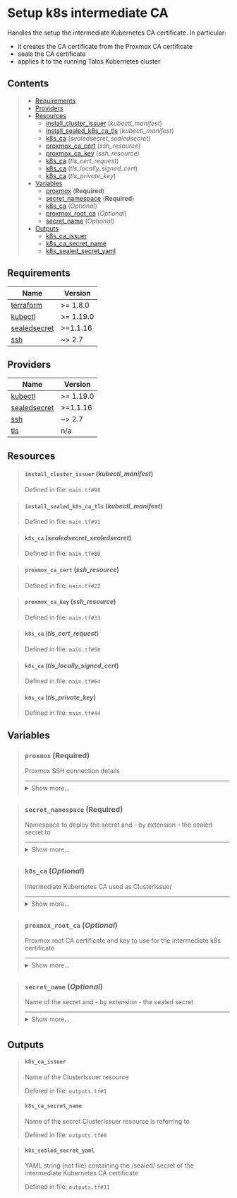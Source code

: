 # Setup k8s intermediate CA

Handles the setup the intermediate Kubernetes CA certificate.
In particular:
* it creates the CA certificate from the Proxmox CA certificate
* seals the CA certificate
* applies it to the running Talos Kubernetes cluster
## Contents

<blockquote>

- [Requirements](#requirements)
- [Providers](#providers)
- [Resources](#resources)
  - [install_cluster_issuer](#install_cluster_issuer-kubectl_manifest) (*kubectl_manifest*)
  - [install_sealed_k8s_ca_tls](#install_sealed_k8s_ca_tls-kubectl_manifest) (*kubectl_manifest*)
  - [k8s_ca](#k8s_ca-sealedsecret_sealedsecret) (*sealedsecret_sealedsecret*)
  - [proxmox_ca_cert](#proxmox_ca_cert-ssh_resource) (*ssh_resource*)
  - [proxmox_ca_key](#proxmox_ca_key-ssh_resource) (*ssh_resource*)
  - [k8s_ca](#k8s_ca-tls_cert_request) (*tls_cert_request*)
  - [k8s_ca](#k8s_ca-tls_locally_signed_cert) (*tls_locally_signed_cert*)
  - [k8s_ca](#k8s_ca-tls_private_key) (*tls_private_key*)
- [Variables](#variables)
  - [proxmox](#proxmox-required) (**Required**)
  - [secret_namespace](#secret_namespace-required) (**Required**)
  - [k8s_ca](#k8s_ca-optional) (*Optional*)
  - [proxmox_root_ca](#proxmox_root_ca-optional) (*Optional*)
  - [secret_name](#secret_name-optional) (*Optional*)
- [Outputs](#outputs)
  - [k8s_ca_issuer](#k8s_ca_issuer)
  - [k8s_ca_secret_name](#k8s_ca_secret_name)
  - [k8s_sealed_secret_yaml](#k8s_sealed_secret_yaml)</blockquote>

## Requirements

| Name | Version |
|------|---------|
| <a name="requirement_terraform"></a> [terraform](#requirement\_terraform) | >= 1.8.0 |
| <a name="requirement_kubectl"></a> [kubectl](#requirement\_kubectl) | >= 1.19.0 |
| <a name="requirement_sealedsecret"></a> [sealedsecret](#requirement\_sealedsecret) | >=1.1.16 |
| <a name="requirement_ssh"></a> [ssh](#requirement\_ssh) | ~> 2.7 |
## Providers

| Name | Version |
|------|---------|
| <a name="provider_kubectl"></a> [kubectl](#provider\_kubectl) | >= 1.19.0 |
| <a name="provider_sealedsecret"></a> [sealedsecret](#provider\_sealedsecret) | >=1.1.16 |
| <a name="provider_ssh"></a> [ssh](#provider\_ssh) | ~> 2.7 |
| <a name="provider_tls"></a> [tls](#provider\_tls) | n/a |


## Resources
<blockquote>

#### `install_cluster_issuer` (_kubectl_manifest_)
Defined in file: `main.tf#98`
</blockquote>
<blockquote>

#### `install_sealed_k8s_ca_tls` (_kubectl_manifest_)
Defined in file: `main.tf#91`
</blockquote>
<blockquote>

#### `k8s_ca` (_sealedsecret_sealedsecret_)
Defined in file: `main.tf#80`
</blockquote>
<blockquote>

#### `proxmox_ca_cert` (_ssh_resource_)
Defined in file: `main.tf#22`
</blockquote>
<blockquote>

#### `proxmox_ca_key` (_ssh_resource_)
Defined in file: `main.tf#33`
</blockquote>
<blockquote>

#### `k8s_ca` (_tls_cert_request_)
Defined in file: `main.tf#50`
</blockquote>
<blockquote>

#### `k8s_ca` (_tls_locally_signed_cert_)
Defined in file: `main.tf#64`
</blockquote>
<blockquote>

#### `k8s_ca` (_tls_private_key_)
Defined in file: `main.tf#44`
</blockquote>

## Variables
<blockquote>

### `proxmox` (**Required**)
Proxmox SSH connection details

<details style="border-top-color: inherit; border-top-width: 0.1em; border-top-style: solid; padding-top: 0.5em; padding-bottom: 0.5em;">
  <summary>Show more...</summary>

  **Type**:
  ```hcl
  object({
    host     = string
    ssh_user = string
    ssh_key  = string
  })
  ```
  Defined in file: `variables.tf#1`

</details>
</blockquote>
<blockquote>

### `secret_namespace` (**Required**)
Namespace to deploy the secret and - by extension - the sealed secret to

<details style="border-top-color: inherit; border-top-width: 0.1em; border-top-style: solid; padding-top: 0.5em; padding-bottom: 0.5em;">
  <summary>Show more...</summary>

  **Type**:
  ```hcl
  string
  ```
  Defined in file: `variables.tf#65`

</details>
</blockquote>
<blockquote>

### `k8s_ca` (*Optional*)
Intermediate Kubernetes CA used as ClusterIssuer

<details style="border-top-color: inherit; border-top-width: 0.1em; border-top-style: solid; padding-top: 0.5em; padding-bottom: 0.5em;">
  <summary>Show more...</summary>

  **Type**:
  ```hcl
  object({
    subject = object({
      common_name         = string
      organization        = string
      organizational_unit = string
      country             = string
      locality            = string
      province            = string
    })
    private_key = object({
      algorithm = string
      rsa_bits  = number
    })
    validity_period_hours = number
  })
  ```
  **Default**:
  ```json
  {
  "private_key": {
    "algorithm": "RSA",
    "rsa_bits": 4096
  },
  "subject": {
    "common_name": "Proxmox VE Kubernetes Intermediate CA",
    "country": "DE",
    "locality": "Home Lab",
    "organization": "PVE Cluster Manager CA",
    "organizational_unit": "Kubernetes",
    "province": "Private Network"
  },
  "validity_period_hours": 78840
}
  ```
  Defined in file: `variables.tf#23`

</details>
</blockquote>
<blockquote>

### `proxmox_root_ca` (*Optional*)
Proxmox root CA certificate and key to use for the intermediate k8s certificate

<details style="border-top-color: inherit; border-top-width: 0.1em; border-top-style: solid; padding-top: 0.5em; padding-bottom: 0.5em;">
  <summary>Show more...</summary>

  **Type**:
  ```hcl
  object({
    pve_root_cert = string
    pve_root_key  = string
  })
  ```
  **Default**:
  ```json
  {
  "pve_root_cert": "/etc/pve/pve-root-ca.pem",
  "pve_root_key": "/etc/pve/priv/pve-root-ca.key"
}
  ```
  Defined in file: `variables.tf#10`

</details>
</blockquote>
<blockquote>

### `secret_name` (*Optional*)
Name of the secret and - by extension - the sealed secret

<details style="border-top-color: inherit; border-top-width: 0.1em; border-top-style: solid; padding-top: 0.5em; padding-bottom: 0.5em;">
  <summary>Show more...</summary>

  **Type**:
  ```hcl
  string
  ```
  **Default**:
  ```json
  "k8s-ca-secret"
  ```
  Defined in file: `variables.tf#58`

</details>
</blockquote>


## Outputs
<blockquote>

#### `k8s_ca_issuer`
Name of the ClusterIssuer resource

Defined in file: `outputs.tf#1`
</blockquote>
<blockquote>

#### `k8s_ca_secret_name`
Name of the secret ClusterIssuer resource is referring to

Defined in file: `outputs.tf#6`
</blockquote>
<blockquote>

#### `k8s_sealed_secret_yaml`
YAML string (not file) containing the /sealed/ secret of the intermediate Kubernetes CA certificate

Defined in file: `outputs.tf#11`
</blockquote>